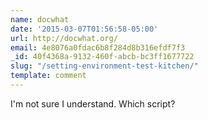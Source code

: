 ```yaml
---
name: docwhat
date: '2015-03-07T01:56:58-05:00'
url: http://docwhat.org/
email: 4e8076a0fdac6b8f284d8b316efdf7f3
_id: 40f4368a-9132-460f-abcb-bc3ff1677722
slug: "/setting-environment-test-kitchen/"
template: comment
---
```


I'm not sure I understand. Which script?
